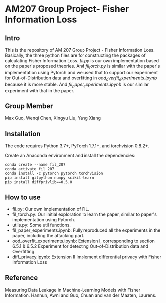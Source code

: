 # AM207 Group Project- Fisher Information Loss


## Intro
This is the repository of AM 207 Group Project - Fisher Information Loss. Basically, the three python files are for constructing the packages
of calculating Fisher Information Loss. $fil.py$ is our own implementation based on the paper's proposed theories. And $fil_torch.py$ is similar 
with the paper's implementation using Pytorch and we used that to support our experiment for Out-of-Distribution data and overfitting in 
$ood_overfit_experiments.ipynb$ because it is more stable. And $fil_paper_experiments.ipynb$ is our similar experiment with that in the paper.

## Group Member
Max Guo, Wenqi Chen, Xingyu Liu, Yang Xiang

## Installation

The code requires Python 3.7+, PyTorch 1.7.1+, and torchvision 0.8.2+.

Create an Anaconda environment and install the dependencies:

    conda create --name fil_207
    conda activate fil_207
    conda install -c pytorch pytorch torchvision
    pip install gitpython numpy scikit-learn
    pip install diffprivlib==0.5.0


## How to use
- fil.py: Our own implementation of FIL.
- fil_torch.py: Our initial exploration to learn the paper, similar to paper's implementation using Pytorch.
- utils.py: Some util functions.
- fil_paper_experiments.ipynb: Fully reproduced all the experiments in the paper, including the attacking part.
- ood_overfit_experiments.ipynb: Extension I, corresponding to section 6.5.1 & 6.5.2
    Experiment for detecting Out-of-Distribution data and Overfitting.  
- diff_privacy.ipynb: Extension II
    Implement differential privacy with Fisher Information Loss 


## Reference

Measuring Data Leakage in Machine-Learning Models with Fisher Information. Hannun, Awni and Guo, Chuan and van der Maaten, Laurens.
